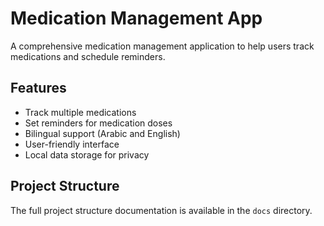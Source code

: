 # Medication Management App

A comprehensive medication management application to help users track medications and schedule reminders.

## Features

- Track multiple medications
- Set reminders for medication doses
- Bilingual support (Arabic and English)
- User-friendly interface
- Local data storage for privacy

## Project Structure

The full project structure documentation is available in the `docs` directory.